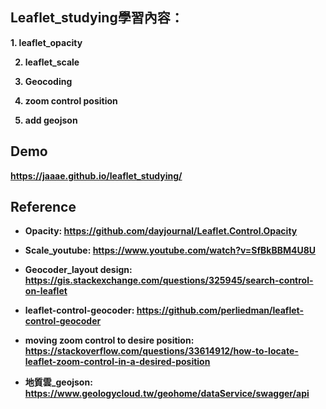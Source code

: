 ## Leaflet_studying學習內容：

<b> 1. leaflet_opacity<b>

2. <b>leaflet_scale<b>

3. <b>Geocoding<b>

4. <b>zoom control position<b>

5. <b>add geojson<b>

## Demo
https://jaaae.github.io/leaflet_studying/

## Reference 
+ <b>Opacity<b>: https://github.com/dayjournal/Leaflet.Control.Opacity 

+ <b>Scale_youtube<b>: https://www.youtube.com/watch?v=SfBkBBM4U8U 

+ <b>Geocoder_layout design<b>: https://gis.stackexchange.com/questions/325945/search-control-on-leaflet

+ <b>leaflet-control-geocoder<b>: https://github.com/perliedman/leaflet-control-geocoder

+ <b>moving zoom control to desire position<b>: https://stackoverflow.com/questions/33614912/how-to-locate-leaflet-zoom-control-in-a-desired-position

+ <b>地質雲_geojson<b>: https://www.geologycloud.tw/geohome/dataService/swagger/api
